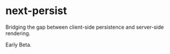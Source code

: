 # next-persist
Bridging the gap between client-side persistence and server-side rendering.

Early Beta.
